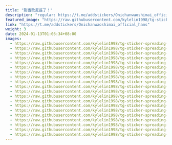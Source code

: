 ```yaml
---
title: "别当欧尼酱了！"
description: "regular: https://t.me/addstickers/Onichanwaoshimai_official_hans"
featured_image: "https://raw.githubusercontent.com/kylelin1998/tg-sticker-spreading-worldwide-images/main/img/b54ede04-4b84-4ee9-8caa-b22d00f60459.jpg"
link: "https://t.me/addstickers/Onichanwaoshimai_official_hans"
weight: 3
date: 2024-01-13T01:03:34+08:00
images:
  - https://raw.githubusercontent.com/kylelin1998/tg-sticker-spreading-worldwide-images/main/img/b54ede04-4b84-4ee9-8caa-b22d00f60459.jpg
  - https://raw.githubusercontent.com/kylelin1998/tg-sticker-spreading-worldwide-images/main/img/f465d9d6-d505-4066-9760-3bf1315a5c70.jpg
  - https://raw.githubusercontent.com/kylelin1998/tg-sticker-spreading-worldwide-images/main/img/3957ca71-3b77-4cb0-ac8b-1acf8e3c6fd0.jpg
  - https://raw.githubusercontent.com/kylelin1998/tg-sticker-spreading-worldwide-images/main/img/bc2878d1-699e-4a61-b712-e541c8d6db57.jpg
  - https://raw.githubusercontent.com/kylelin1998/tg-sticker-spreading-worldwide-images/main/img/b22f9f54-03d5-41bc-b5b0-3e860c78f650.jpg
  - https://raw.githubusercontent.com/kylelin1998/tg-sticker-spreading-worldwide-images/main/img/be669337-bb99-4915-bb66-aec6a84abeec.jpg
  - https://raw.githubusercontent.com/kylelin1998/tg-sticker-spreading-worldwide-images/main/img/3aad16fe-5dd5-4210-ad64-69fc37a4ee78.jpg
  - https://raw.githubusercontent.com/kylelin1998/tg-sticker-spreading-worldwide-images/main/img/aaffced8-8ee6-4c39-843a-7b214d556bba.jpg
  - https://raw.githubusercontent.com/kylelin1998/tg-sticker-spreading-worldwide-images/main/img/dd865172-c8a5-4cd7-a0f5-bdeea41e78dc.jpg
  - https://raw.githubusercontent.com/kylelin1998/tg-sticker-spreading-worldwide-images/main/img/e681ace3-f1be-4dc9-aa1c-b4de8b1332ce.jpg
  - https://raw.githubusercontent.com/kylelin1998/tg-sticker-spreading-worldwide-images/main/img/7abc2338-6f7d-44c4-972b-eea5fc0f22d5.jpg
  - https://raw.githubusercontent.com/kylelin1998/tg-sticker-spreading-worldwide-images/main/img/4f84e041-235d-475b-8fe4-ae664a984d91.jpg
  - https://raw.githubusercontent.com/kylelin1998/tg-sticker-spreading-worldwide-images/main/img/106221c0-3445-48f0-80b8-c0590d17c01a.jpg
  - https://raw.githubusercontent.com/kylelin1998/tg-sticker-spreading-worldwide-images/main/img/9480f0f9-f3eb-4ac5-a2e8-a1db4e1953a1.jpg
  - https://raw.githubusercontent.com/kylelin1998/tg-sticker-spreading-worldwide-images/main/img/be351cb9-63ad-45d0-ab2c-0b78d935ab4a.jpg
  - https://raw.githubusercontent.com/kylelin1998/tg-sticker-spreading-worldwide-images/main/img/a90fdd09-0295-493d-bfeb-06d250155d24.jpg
  - https://raw.githubusercontent.com/kylelin1998/tg-sticker-spreading-worldwide-images/main/img/a6e58361-a8cd-42df-8840-30da5a95cbb9.jpg
  - https://raw.githubusercontent.com/kylelin1998/tg-sticker-spreading-worldwide-images/main/img/9f9b1287-9c32-43e7-869b-1d5614e39bc0.jpg
  - https://raw.githubusercontent.com/kylelin1998/tg-sticker-spreading-worldwide-images/main/img/591478e6-79c2-4c46-b80e-b2e9b6b29337.jpg
  - https://raw.githubusercontent.com/kylelin1998/tg-sticker-spreading-worldwide-images/main/img/cd72341b-dd08-449b-aa28-196155cac993.jpg
---
```

